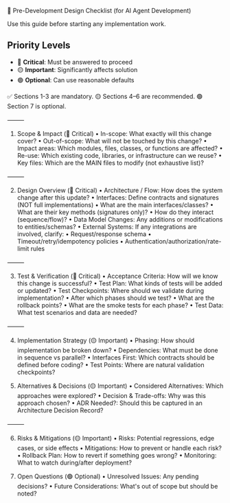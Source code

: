 📝 Pre-Development Design Checklist (for AI Agent Development)

Use this guide before starting any implementation work.

## Priority Levels
- 🔴 **Critical**: Must be answered to proceed
- 🟡 **Important**: Significantly affects solution
- 🟢 **Optional**: Can use reasonable defaults

✅ Sections 1-3 are mandatory.
🟡 Sections 4–6 are recommended.
🟢 Section 7 is optional.

⸻

1. Scope & Impact (🔴 Critical)
	•	In-scope: What exactly will this change cover?
	•	Out-of-scope: What will not be touched by this change?
	•	Impact areas: Which modules, files, classes, or functions are affected?
	•	Re-use: Which existing code, libraries, or infrastructure can we reuse?
	•	Key files: Which are the MAIN files to modify (not exhaustive list)?

⸻

2. Design Overview (🔴 Critical)
	•	Architecture / Flow: How does the system change after this update?
	•	Interfaces: Define contracts and signatures (NOT full implementations)
		•	What are the main interfaces/classes?
		•	What are their key methods (signatures only)?
		•	How do they interact (sequence/flow)?
	•	Data Model Changes: Any additions or modifications to entities/schemas?
	•	External Systems: If any integrations are involved, clarify:
		•	Request/response schema
		•	Timeout/retry/idempotency policies
		•	Authentication/authorization/rate-limit rules

⸻

3. Test & Verification (🔴 Critical)
	•	Acceptance Criteria: How will we know this change is successful?
	•	Test Plan: What kinds of tests will be added or updated?
	•	Test Checkpoints: Where should we validate during implementation?
		•	After which phases should we test?
		•	What are the rollback points?
		•	What are the smoke tests for each phase?
	•	Test Data: What test scenarios and data are needed?

⸻

4. Implementation Strategy (🟡 Important)
	•	Phasing: How should implementation be broken down?
	•	Dependencies: What must be done in sequence vs parallel?
	•	Interfaces First: Which contracts should be defined before coding?
	•	Test Points: Where are natural validation checkpoints?

5. Alternatives & Decisions (🟡 Important)
	•	Considered Alternatives: Which approaches were explored?
	•	Decision & Trade-offs: Why was this approach chosen?
	•	ADR Needed?: Should this be captured in an Architecture Decision Record?

⸻

6. Risks & Mitigations (🟡 Important)
	•	Risks: Potential regressions, edge cases, or side effects
	•	Mitigations: How to prevent or handle each risk?
	•	Rollback Plan: How to revert if something goes wrong?
	•	Monitoring: What to watch during/after deployment?

7. Open Questions (🟢 Optional)
	•	Unresolved Issues: Any pending decisions?
	•	Future Considerations: What's out of scope but should be noted?